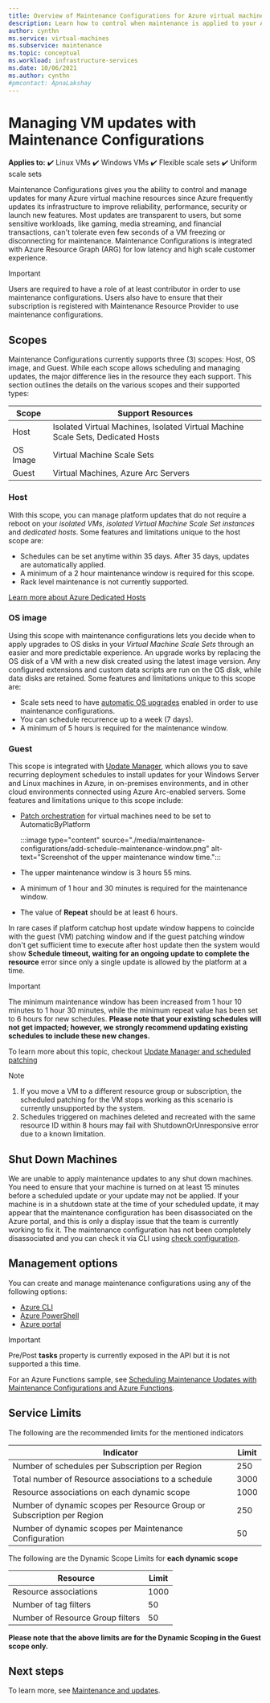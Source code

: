```yaml
---
title: Overview of Maintenance Configurations for Azure virtual machines
description: Learn how to control when maintenance is applied to your Azure VMs using Maintenance Control.
author: cynthn
ms.service: virtual-machines
ms.subservice: maintenance
ms.topic: conceptual
ms.workload: infrastructure-services
ms.date: 10/06/2021
ms.author: cynthn
#pmcontact: ApnaLakshay
---
```


# Managing VM updates with Maintenance Configurations

**Applies to:** :heavy_check_mark: Linux VMs :heavy_check_mark: Windows VMs :heavy_check_mark: Flexible scale sets :heavy_check_mark: Uniform scale sets

Maintenance Configurations gives you the ability to control and manage updates for many Azure virtual machine resources since Azure frequently updates its infrastructure to improve reliability, performance, security or launch new features. Most updates are transparent to users, but some sensitive workloads, like gaming, media streaming, and financial transactions, can't tolerate even few seconds of a VM freezing or disconnecting for maintenance. Maintenance Configurations is integrated with Azure Resource Graph (ARG) for low latency and high scale customer experience.

>[!IMPORTANT]
> Users are required to have a role of at least contributor in order to use maintenance configurations. Users also have to ensure that their subscription is registered with Maintenance Resource Provider to use maintenance configurations.

## Scopes

Maintenance Configurations currently supports three (3) scopes: Host, OS image, and Guest. While each scope allows scheduling and managing updates, the major difference lies in the resource they each support. This section outlines the details on the various scopes and their supported types:

| Scope    | Support Resources          |
|----------|----------------------------|
| Host     | Isolated Virtual Machines, Isolated Virtual Machine Scale Sets, Dedicated Hosts  |
| OS Image | Virtual Machine Scale Sets |
| Guest    | Virtual Machines, Azure Arc Servers |

### Host

With this scope, you can manage platform updates that do not require a reboot on your *isolated VMs*, *isolated Virtual Machine Scale Set instances* and *dedicated hosts*. Some features and limitations unique to the host scope are:

- Schedules can be set anytime within 35 days. After 35 days, updates are automatically applied.
- A minimum of a 2 hour maintenance window is required for this scope.
- Rack level maintenance is not currently supported.

[Learn more about Azure Dedicated Hosts](dedicated-hosts.md)

### OS image

Using this scope with maintenance configurations lets you decide when to apply upgrades to OS disks in your *Virtual Machine Scale Sets* through an easier and more predictable experience. An upgrade works by replacing the OS disk of a VM with a new disk created using the latest image version. Any configured extensions and custom data scripts are run on the OS disk, while data disks are retained. Some features and limitations unique to this scope are:

- Scale sets need to have [automatic OS upgrades](../virtual-machine-scale-sets/virtual-machine-scale-sets-automatic-upgrade.md) enabled in order to use maintenance configurations.
- You can schedule recurrence up to a week (7 days).
- A minimum of 5 hours is required for the maintenance window.

### Guest

This scope is integrated with [Update Manager](../update-center/overview.md), which allows you to save recurring deployment schedules to install updates for your Windows Server and Linux machines in Azure, in on-premises environments, and in other cloud environments connected using Azure Arc-enabled servers. Some features and limitations unique to this scope include:

- [Patch orchestration](automatic-vm-guest-patching.md#patch-orchestration-modes) for virtual machines need to be set to AutomaticByPlatform

    :::image type="content" source="./media/maintenance-configurations/add-schedule-maintenance-window.png" alt-text="Screenshot of the upper maintenance window time.":::

- The upper maintenance window is 3 hours 55 mins.
- A minimum of 1 hour and 30 minutes is required for the maintenance window.
- The value of **Repeat** should be at least 6 hours.

In rare cases if platform catchup host update window happens to coincide with the guest (VM) patching window and if the guest patching window don't get sufficient time to execute after host update then the system would show **Schedule timeout, waiting for an ongoing update to complete the resource** error since only a single update is allowed by the platform at a time. 

>[!IMPORTANT]
> The minimum maintenance window has been increased from 1 hour 10 minutes to 1 hour 30 minutes, while the minimum repeat value has been set to 6 hours for new schedules. **Please note that your existing schedules will not get impacted; however, we strongly recommend updating existing schedules to include these new changes.**

To learn more about this topic, checkout [Update Manager and scheduled patching](../update-center/scheduled-patching.md)

> [!NOTE]
> 1. If you move a VM to a different resource group or subscription, the scheduled patching for the VM stops working as this scenario is currently unsupported by the system.
> 2. Schedules triggered on machines deleted and recreated with the same resource ID within 8 hours may fail with ShutdownOrUnresponsive error due to a known limitation.

## Shut Down Machines

We are unable to apply maintenance updates to any shut down machines. You need to ensure that your machine is turned on at least 15 minutes before a scheduled update or your update may not be applied. If your machine is in a shutdown state at the time of your scheduled update, it may appear that the maintenance configuration has been disassociated on the Azure portal, and this is only a display issue that the team is currently working to fix it. The maintenance configuration has not been completely disassociated and you can check it via CLI using [check configuration](maintenance-configurations-cli.md#check-configuration).

## Management options

You can create and manage maintenance configurations using any of the following options:

- [Azure CLI](maintenance-configurations-cli.md)
- [Azure PowerShell](maintenance-configurations-powershell.md)
- [Azure portal](maintenance-configurations-portal.md)

>[!IMPORTANT]
> Pre/Post **tasks** property is currently exposed in the API but it is not supported a this time.

For an Azure Functions sample, see [Scheduling Maintenance Updates with Maintenance Configurations and Azure Functions](https://github.com/Azure/azure-docs-powershell-samples/tree/master/maintenance-auto-scheduler).

## Service Limits

The following are the recommended limits for the mentioned indicators

| Indicator    | Limit          |
|----------|----------------------------|
| Number of schedules per Subscription per Region     | 250  |
| Total number of Resource associations to a schedule | 3000 |
| Resource associations on each dynamic scope    | 1000 |
| Number of dynamic scopes per Resource Group or Subscription per Region     | 250  |
| Number of dynamic scopes per Maintenance Configuration   | 50  |

The following are the Dynamic Scope Limits for **each dynamic scope**

| Resource    | Limit          |
|----------|----------------------------|
| Resource associations     | 1000  |
| Number of tag filters | 50 |
| Number of Resource Group filters    | 50 |

**Please note that the above limits are for the Dynamic Scoping in the Guest scope only.**

## Next steps

To learn more, see [Maintenance and updates](maintenance-and-updates.md).

